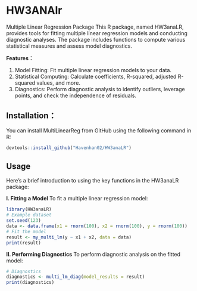 # HW3ANAlr
 Multiple Linear Regression Package
This R package, named HW3anaLR, provides tools for fitting multiple linear regression models and conducting diagnostic analyses. The package includes functions to compute various statistical measures and assess model diagnostics.

**Features：**
1. Model Fitting: Fit multiple linear regression models to your data.
2. Statistical Computing: Calculate coefficients, R-squared, adjusted R-squared values, and more.
3. Diagnostics: Perform diagnostic analysis to identify outliers, leverage points, and check the independence of residuals.

## Installation：
You can install MultiLinearReg from GitHub using the following command in R:
```R
devtools::install_github("Havenhan02/HW3anaLR")
```

## Usage
Here’s a brief introduction to using the key functions in the HW3anaLR package:

**I. Fitting a Model**
To fit a multiple linear regression model:
```R
library(HW3anaLR)
# Example dataset
set.seed(123)
data <- data.frame(x1 = rnorm(100), x2 = rnorm(100), y = rnorm(100))
# Fit the model
result <- my_multi_lm(y ~ x1 + x2, data = data)
print(result)
```

**II. Performing Diagnostics**
To perform diagnostic analysis on the fitted model:
```R
# Diagnostics
diagnostics <- multi_lm_diag(model_results = result)
print(diagnostics)
```
